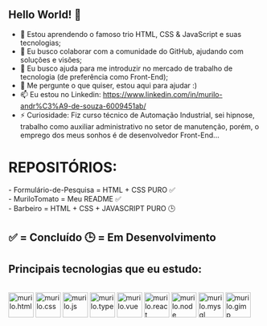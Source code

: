 ## Hello World! 👋
- 🌱 Estou aprendendo o famoso trio HTML, CSS & JavaScript e suas tecnologias;
- 👯 Eu busco colaborar com a comunidade do GitHub, ajudando com soluções e visões;
- 🤔 Eu busco ajuda para me introduzir no mercado de trabalho de tecnologia (de preferência como Front-End);
- 💬 Me pergunte o que quiser, estou aqui para ajudar :)
- 📫 Eu estou no Linkedin: https://www.linkedin.com/in/murilo-andr%C3%A9-de-souza-6009451ab/
- ⚡ Curiosidade: Fiz curso técnico de Automação Industrial, sei hipnose, trabalho como auxiliar administrativo no setor de manutenção, porém, o emprego dos meus sonhos é de desenvolvedor Front-End...

 <h1>REPOSITÓRIOS:</h1>
 - Formulário-de-Pesquisa = HTML + CSS PURO ✅ <br>
 - MuriloTomato = Meu README ✅ <br>
 - Barbeiro = HTML + CSS + JAVASCRIPT PURO 🕒 <br>
 <h2>✅ = Concluído     🕒 = Em Desenvolvimento
<head>
  <link rel="stylesheet" href="https://cdn.jsdelivr.net/gh/devicons/devicon@v2.14.0/devicon.min.css">
</head>
<body>
  <h2>Principais tecnologias que eu estudo:</h2>
  <div style="inline-block"><br>
  <img align="center" alt="murilo.html" height="50" width"70" src="https://cdn.jsdelivr.net/gh/devicons/devicon/icons/html5/html5-original.svg"/>
  <img align="center" alt="murilo.css" height="50" width"70" src="https://cdn.jsdelivr.net/gh/devicons/devicon/icons/css3/css3-original.svg"/>
  <img align="center" alt="murilo.js" height="50" width"70" src="https://cdn.jsdelivr.net/gh/devicons/devicon/icons/javascript/javascript-original.svg"/>
  <img align="center" alt="murilo.type" height="50" width"70" src="https://cdn.jsdelivr.net/gh/devicons/devicon/icons/typescript/typescript-original.svg"/>
  <img align="center" alt="murilo.vue" height="50" width"70" src="https://cdn.jsdelivr.net/gh/devicons/devicon/icons/vuejs/vuejs-original.svg"/>
  <img align="center" alt="murilo.react" height="50" width"70" src="https://cdn.jsdelivr.net/gh/devicons/devicon/icons/react/react-original.svg"/>
  <img align="center" alt="murilo.node" height="50" width"70" src="https://cdn.jsdelivr.net/gh/devicons/devicon/icons/nodejs/nodejs-original.svg"/>
  <img align="center" alt="murilo.mysql" height="50" width"70" src="https://cdn.jsdelivr.net/gh/devicons/devicon/icons/mysql/mysql-original.svg"/>
  <img align="center" alt="murilo.gimp" height="50" width"70" src="https://cdn.jsdelivr.net/gh/devicons/devicon/icons/gimp/gimp-original.svg"/>

    
  </div>
  
</body>
